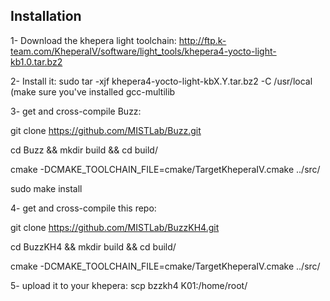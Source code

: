 ## Installation

1- Download the khepera light toolchain: http://ftp.k-team.com/KheperaIV/software/light_tools/khepera4-yocto-light-kb1.0.tar.bz2

2- Install it: sudo tar -xjf khepera4-yocto-light-kbX.Y.tar.bz2 -C /usr/local
(make sure you've installed gcc-multilib 

3- get and cross-compile Buzz: 

git clone https://github.com/MISTLab/Buzz.git

cd Buzz && mkdir build && cd build/

cmake -DCMAKE_TOOLCHAIN_FILE=cmake/TargetKheperaIV.cmake ../src/

sudo make install

4- get and cross-compile this repo:

git clone https://github.com/MISTLab/BuzzKH4.git

cd BuzzKH4 && mkdir build && cd build/

cmake -DCMAKE_TOOLCHAIN_FILE=cmake/TargetKheperaIV.cmake ../src/


5- upload it to your khepera: scp bzzkh4 K01:/home/root/

